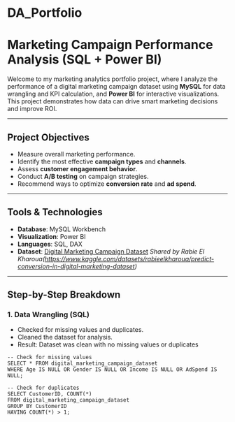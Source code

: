 # DA_Portfolio
# Marketing Campaign Performance Analysis (SQL + Power BI)

Welcome to my marketing analytics portfolio project, where I analyze the performance of a digital marketing campaign dataset using **MySQL** for data wrangling and KPI calculation, and **Power BI** for interactive visualizations. This project demonstrates how data can drive smart marketing decisions and improve ROI.

---

## Project Objectives

- Measure overall marketing performance.
- Identify the most effective **campaign types** and **channels**.
- Assess **customer engagement behavior**.
- Conduct **A/B testing** on campaign strategies.
- Recommend ways to optimize **conversion rate** and **ad spend**.

---

## Tools & Technologies

- **Database**: MySQL Workbench
- **Visualization**: Power BI
- **Languages**: SQL, DAX
- **Dataset**: [Digital Marketing Campaign Dataset](#) *Shared by Rabie El Kharoua(https://www.kaggle.com/datasets/rabieelkharoua/predict-conversion-in-digital-marketing-dataset)*

---

## Step-by-Step Breakdown

### 1.  Data Wrangling (SQL)

- Checked for missing values and duplicates.
- Cleaned the dataset for analysis.
- Result: Dataset was clean with no missing values or duplicates
  
```SQL-Based 
-- Check for missing values
SELECT * FROM digital_marketing_campaign_dataset
WHERE Age IS NULL OR Gender IS NULL OR Income IS NULL OR AdSpend IS NULL;

-- Check for duplicates
SELECT CustomerID, COUNT(*) 
FROM digital_marketing_campaign_dataset 
GROUP BY CustomerID 
HAVING COUNT(*) > 1;
